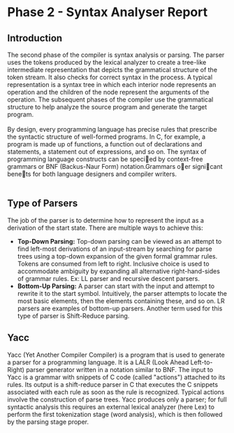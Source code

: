 # Phase 2 - Syntax Analyser Report

## Introduction

The second phase of the compiler is syntax analysis or parsing. The parser uses the tokens produced by the lexical analyzer to create a tree-like intermediate representation that depicts the grammatical structure
of the token stream. It also checks for correct syntax in the process. A typical representation is a syntax tree in which each interior node represents an operation and the children of the node represent the arguments of the operation. The subsequent phases of the compiler use the grammatical structure to help analyze the source program and generate the target program.
<br><br>
 By design, every programming language has precise rules that prescribe the
syntactic structure of well-formed programs. In C, for example, a program is made up of functions, a function out of declarations and statements, a statement out of expressions, and so on. The syntax of programming language constructs can be specied by context-free grammars or BNF (Backus-Naur Form) notation.Grammars oer signicant benets for both language designers and compiler writers.
<br><br>

## Type of Parsers

The job of the parser is to determine how to represent the input as a derivation of the start state. There are multiple ways to achieve this:
- **Top-Down Parsing:** Top-down parsing can be viewed as an attempt to find left-most derivations of an input-stream by searching for parse trees using a top-down expansion of the given formal grammar rules. Tokens are consumed from left to right. Inclusive choice is used to accommodate ambiguity by expanding all alternative right-hand-sides of grammar rules. Ex: LL parser and recursive descent parsers.
- **Bottom-Up Parsing:** A parser can start with the input and attempt to rewrite it to the start symbol. Intuitively, the parser attempts to locate the most basic elements, then the elements containing these, and so on. LR parsers are examples of bottom-up parsers. Another term used for this type of parser is Shift-Reduce parsing.

## Yacc

Yacc (Yet Another Compiler Compiler) is a program that is used to generate a parser for a programming language. It is a LALR (Look Ahead Left-to-Right) parser generator written in a notation similar to BNF. The input to Yacc is a grammar with snippets of C code (called "actions") attached to its rules. Its output is a shift-reduce parser in C that executes the C snippets associated with each rule as soon as the rule is recognized. Typical actions involve the construction of parse trees. Yacc produces only a parser; for full syntactic analysis this requires an external lexical analyzer (here Lex) to perform the first tokenization stage (word analysis), which is then followed by the parsing stage proper.



